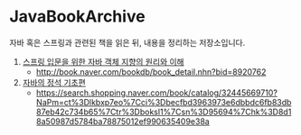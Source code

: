 # JavaBookArchive
자바 혹은 스프링과 관련된 책을 읽은 뒤, 내용을 정리하는 저장소입니다.

1. [스프링 입문을 위한 자바 객체 지향의 원리와 이해](/OOP-for-Spring)
   - http://book.naver.com/bookdb/book_detail.nhn?bid=8920762
2. [자바의 정석 기초편](/JavaJungsuk)
   - https://search.shopping.naver.com/book/catalog/32445669710?NaPm=ct%3Dlkbxp7eo%7Cci%3Dbecfbd3963973e6dbbdc6fb83db87eb42c734b65%7Ctr%3Dboksl1%7Csn%3D95694%7Chk%3D8d18a50987d5784ba78875012ef990635409e38a
